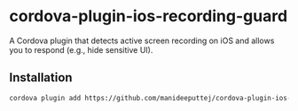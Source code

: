# cordova-plugin-ios-recording-guard

A Cordova plugin that detects active screen recording on iOS and allows you to respond (e.g., hide sensitive UI).

## Installation

```bash
cordova plugin add https://github.com/manideeputtej/cordova-plugin-ios-recording-guard

